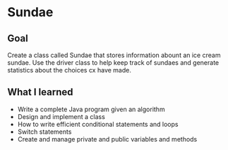 # Sundae
## Goal

Create a class called Sundae that stores information abount an ice cream sundae. Use the driver class to help keep track of sundaes and generate statistics about the choices cx have made.

## What I learned
- Write a complete Java program given an algorithm
- Design and implement a class
- How to write efficient conditional statements and loops
- Switch statements
- Create and manage private and public variables and methods
